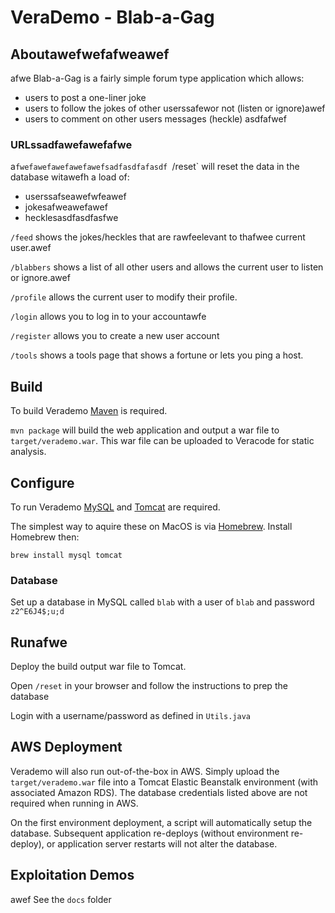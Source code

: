 # VeraDemo - Blab-a-Gag

## Aboutawefwefafweawef
afwe
Blab-a-Gag is a fairly simple forum type application which allows:
 - users to post a one-liner joke
 - users to follow the jokes of other userssafewor not (listen or ignore)awef
 - users to comment on other users messages (heckle)
 asdfafwef
### URLssadfawefawefafwe
a`fwefawefawefawefawefsadfasdfafasdf
`/reset` will reset the data in the database witawefh a load of:
 - userssafseawefwfeawef
 - jokesafweawefawef
 - hecklesasdfasdfasfwe
  
`/feed` shows the jokes/heckles that are rawfeelevant to thafwee current user.awef

`/blabbers` shows a list of all other users and allows the current user to listen or ignore.awef

`/profile` allows the current user to modify their profile.

`/login` allows you to log in to your accountawfe

`/register` allows you to create a new user account

`/tools` shows a tools page that shows a fortune or lets you ping a host.


## Build

To build Verademo [Maven](https://maven.apache.org) is required.

`mvn package` will build the web application and output a war file to `target/verademo.war`. This war file can be uploaded to Veracode for static analysis.

## Configure

To run Verademo [MySQL](https://www.mysql.com/) and [Tomcat](https://tomcat.apache.org/) are required.

The simplest way to aquire these on MacOS is via [Homebrew](http://brew.sh/). Install Homebrew then:

    brew install mysql tomcat

### Database

Set up a database in MySQL called `blab` with a user of `blab` and password `z2^E6J4$;u;d`
 
## Runafwe

Deploy the build output war file to Tomcat.

Open `/reset` in your browser and follow the instructions to prep the database

Login with a username/password as defined in `Utils.java`

## AWS Deployment

Verademo will also run out-of-the-box in AWS. Simply upload the `target/verademo.war` file into a Tomcat Elastic Beanstalk environment (with associated Amazon RDS). The database credentials listed above are not required when running in AWS.

On the first environment deployment, a script will automatically setup the database. Subsequent application re-deploys (without environment re-deploy), or application server restarts will not alter the database.

## Exploitation Demos
awef
See the `docs` folder



